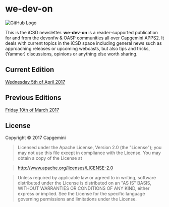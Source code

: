 # we-dev-on

![GitHub Logo](img/devonfw-logo-smallest.png)

This is the iCSD newsletter. **we-dev-on** is a reader-supported publication for and from the devonfw & OASP communities all over Capgemini APPS2. It deals with current topics in the iCSD space including general news such as approaching releases or upcoming webcasts, but also tips and tricks, (Yammer) discussions, opinions or anything else worth sharing.

## Current Edition

[Wednesday 5th of April 2017](2017/05-04-2017.md)

## Previous Editions

[Friday 10th of March 2017](2017/10-03-2017.md)

## License

Copyright © 2017 Capgemini

> Licensed under the Apache License, Version 2.0 (the "License");
> you may not use this file except in compliance with the License.
> You may obtain a copy of the License at

>  http://www.apache.org/licenses/LICENSE-2.0

> Unless required by applicable law or agreed to in writing, software
> distributed under the License is distributed on an "AS IS" BASIS,
> WITHOUT WARRANTIES OR CONDITIONS OF ANY KIND, either express or implied.
> See the License for the specific language governing permissions and
> limitations under the License.
